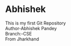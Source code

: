 # Abhishek
This is my first Git Repository
<br>
Author-Abhishek Pandey
<br>
Branch:-CSE
<br>
From Jharkhand
